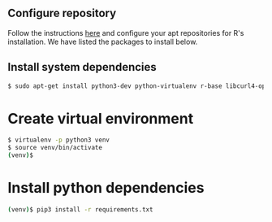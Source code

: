 ## Configure repository
Follow the instructions [here](https://cran.rstudio.com/bin/linux/ubuntu/#installation)
and configure your apt repositories for R's installation.
We have listed the packages to install below.

## Install system dependencies
```bash
$ sudo apt-get install python3-dev python-virtualenv r-base libcurl4-openssl-dev
```

# Create virtual environment
```bash
$ virtualenv -p python3 venv
$ source venv/bin/activate
(venv)$
```

# Install python dependencies
```bash
(venv)$ pip3 install -r requirements.txt
```